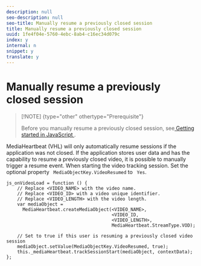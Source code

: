 ```yaml
---
description: null
seo-description: null
seo-title: Manually resume a previously closed session
title: Manually resume a previously closed session
uuid: 1fe4f04e-5760-4ebc-8ab4-c16ec34d079c
index: y
internal: n
snippet: y
translate: y
---
```


# Manually resume a previously closed session


>[!NOTE] {type="other" othertype="Prerequisite"}
>
>Before you manually resume a previously closed session, see[ Getting started in JavaScript ](r_vhl_getting-started-js.md#reference_A6D7AF2CDB704C7F9B8230B5DF8116DD). 

MediaHeartbeat (VHL) will only automatically resume sessions if the application was not closed. If the application stores user data and has the capability to resume a previously closed video, it is possible to manually trigger a resume event. When starting the video tracking session. Set the optional property ` MediaObjectKey.VideoResumed` to ` Yes`. 


```
js_onVideoLoad = function () { 
    // Replace <VIDEO_NAME> with the video name. 
    // Replace <VIDEO_ID> with a video unique identifier. 
    // Replace <VIDEO_LENGTH> with the video length.  
    var mediaObject =  
      MediaHeartbeat.createMediaObject(<VIDEO_NAME>,  
                                       <VIDEO_ID,  
                                       <VIDEO_LENGTH>,  
                                       MediaHeartbeat.StreamType.VOD); 
      
    // Set to true if this user is resuming a previously closed video session 
    mediaObject.setValue(MediaObjectKey.VideoResumed, true); 
    this._mediaHeartbeat.trackSessionStart(mediaObject, contextData); 
};
```

